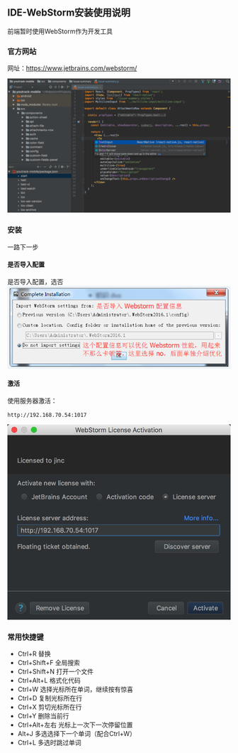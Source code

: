 ## IDE-WebStorm安装使用说明

前端暂时使用WebStorm作为开发工具

### 官方网站
网址：https://www.jetbrains.com/webstorm/

![ws](images/ws1.png)

### 安装

一路下一步

#### 是否导入配置
是否导入配置，选否
![ws](images/ws2.png)

#### 激活
使用服务器激活：
```
http://192.168.70.54:1017
```

![ws](images/ws3.jpg)

### 常用快捷键

- Ctrl+R 替换
- Ctrl+Shift+F 全局搜索
- Ctrl+Shift+N 打开一个文件
- Ctrl+Alt+L 格式化代码
- Ctrl+W 选择光标所在单词，继续按有惊喜
- Ctrl+D 复制光标所在行
- Ctrl+X 剪切光标所在行
- Ctrl+Y 删除当前行
- Ctrl+Alt+左右 光标上一次下一次停留位置
- Alt+J 多选选择下一个单词（配合Ctrl+W）
- Ctrl+L 多选时跳过单词